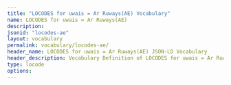 ```yaml
---
title: "LOCODES for uwais = Ar Ruways(AE) Vocabulary"
name: LOCODES for uwais = Ar Ruways(AE) 
description: 
jsonid: "locodes-ae"
layout: vocabulary
permalink: vocabulary/locodes-ae/
header_name: LOCODES for uwais = Ar Ruways(AE) JSON-LD Vocabulary
header_description: Vocabulary Definition of LOCODES for uwais = Ar Ruways(AE) semantics in HTML format. JSON-LD format is available at [locodes-ae.jsonld](https://edi3.org/vocabulary/locodes-ae.jsonld)
type: locode
options:
---
```

